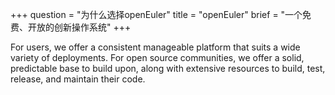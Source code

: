+++
question = "为什么选择openEuler"
title = "openEuler"
brief = "一个免费、开放的创新操作系统"
+++

For users, we offer a consistent manageable platform that suits a wide variety of deployments.
For open source communities, we offer a solid, predictable base to build upon, along with extensive resources to build, test, release, and maintain their code.
